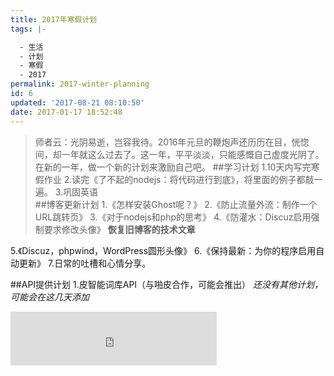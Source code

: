 ```yaml
---
title: 2017年寒假计划
tags: |-

  - 生活
  - 计划
  - 寒假
  - 2017
permalink: 2017-winter-planning
id: 6
updated: '2017-08-21 08:10:50'
date: 2017-01-17 18:52:48
---
```


>师者云：光阴易逝，岂容我待。2016年元旦的鞭炮声还历历在目，恍惚间，却一年就这么过去了。这一年，平平淡淡，只能感慨自己虚度光阴了。在新的一年，做一个新的计划来激励自己吧。
##学习计划
1.10天内写完寒假作业 
2.读完《了不起的nodejs：将代码进行到底》，将里面的例子都敲一遍。 
3.巩固英语  
##博客更新计划
1.《怎样安装Ghost呢？》 
2.《防止流量外流：制作一个URL跳转页》 
3.《对于nodejs和php的思考》 
4.《防灌水：Discuz启用强制要求修改头像》 
**恢复旧博客的技术文章**  

5.《Discuz，phpwind，WordPress圆形头像》 
6.《保持最新：为你的程序启用自动更新》 
7.日常的吐槽和心情分享。

##API提供计划
1.皮智能词库API（与啪皮合作，可能会推出） 
*还没有其他计划，可能会在这几天添加* 

<iframe frameborder="no" border="0" marginwidth="0" marginheight="0" width="330" height="86" src="https://cdn.a632079.me/163cplayer.html?playlist=454129387&autoplay=true"></iframe>  

